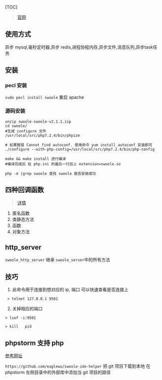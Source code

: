 [TOC]

> [官网](https://www.swoole.com/)
## 使用方式
异步 mysql,毫秒定时器,异步 redis,进程协程内存,异步文件,消息队列,异步task任务

## 安装
### pecl 安装
`sudo pecl install swoole`
重启 apache

### 源码安装
```
unzip swoole-swoole-v2.1.1.zip 
cd swoole/ 
#生成 configure 文件
/usr/local/src/php7.2.4/bin/phpize 

# 如果报错 Cannot find autoconf. 使用命令 yum install autoconf 安装即可
./configure --with-php-config=/usr/local/src/php7.2.4/bin/php-config

make && make install 进行编译
#编译完成后 在 php.ini 的最后一行加上 extension=swoole.so

php -m |grep swoole 查找 swoole 是否安装成功
```
##  四种回调函数
> [详情](https://wiki.swoole.com/wiki/page/458.html)
1. 匿名函数
2. 类静态方法
3. 函数
4. 对象方法

## http_server
`swoole_http_server`  继承 `swoole_server`中的所有方法


## 技巧
1.  此命令用于连接到想对应的 ip, 端口  可以快速查看是否连接上
```
 > telnet 127.0.0.1 9501   
 ```
 2. 关掉相应的端口
```
> lsof -i:9501

> kill   pid
```

## phpstorm 支持 php

[参考网址](https://www.jianshu.com/p/4a43d23f38af)

`https://github.com/eaglewu/swoole-ide-helper`
把 git 项目下载到本地
在 phpstorm 左侧目录中的外部库中添加当 git 项目的路径
